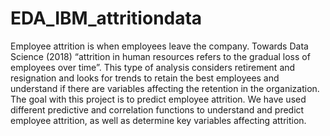 # EDA_IBM_attritiondata

Employee attrition is when employees leave the company. Towards Data Science (2018) “attrition in human resources refers to the gradual loss of employees over time”. This type of analysis considers retirement and resignation and looks for trends to retain the best employees and understand if there are variables affecting the retention in the organization.
The goal with this project is to predict employee attrition. We have used different predictive and correlation functions to understand and predict employee attrition, as well as determine key variables affecting attrition.
